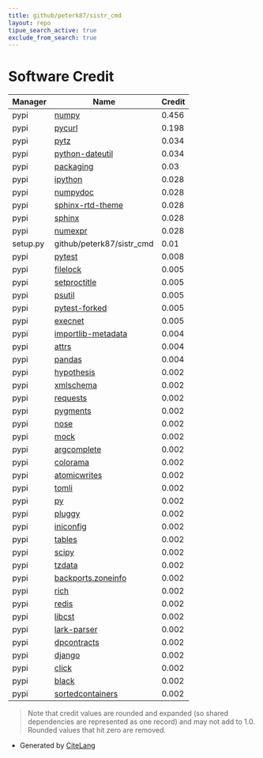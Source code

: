 ```yaml
---
title: github/peterk87/sistr_cmd
layout: repo
tipue_search_active: true
exclude_from_search: true
---
```

# Software Credit

|Manager|Name|Credit|
|-------|----|------|
|pypi|[numpy](https://www.numpy.org)|0.456|
|pypi|[pycurl](http://pycurl.io/)|0.198|
|pypi|[pytz](http://pythonhosted.org/pytz)|0.034|
|pypi|[python-dateutil](https://github.com/dateutil/dateutil)|0.034|
|pypi|[packaging](https://pypi.org/project/packaging)|0.03|
|pypi|[ipython](https://ipython.org)|0.028|
|pypi|[numpydoc](https://pypi.org/project/numpydoc)|0.028|
|pypi|[sphinx-rtd-theme](https://pypi.org/project/sphinx-rtd-theme)|0.028|
|pypi|[sphinx](https://pypi.org/project/sphinx)|0.028|
|pypi|[numexpr](https://pypi.org/project/numexpr)|0.028|
|setup.py|github/peterk87/sistr_cmd|0.01|
|pypi|[pytest](https://docs.pytest.org/en/latest/)|0.008|
|pypi|[filelock](https://pypi.org/project/filelock)|0.005|
|pypi|[setproctitle](https://pypi.org/project/setproctitle)|0.005|
|pypi|[psutil](https://pypi.org/project/psutil)|0.005|
|pypi|[pytest-forked](https://pypi.org/project/pytest-forked)|0.005|
|pypi|[execnet](https://pypi.org/project/execnet)|0.005|
|pypi|[importlib-metadata](https://pypi.org/project/importlib-metadata)|0.004|
|pypi|[attrs](https://pypi.org/project/attrs)|0.004|
|pypi|[pandas](https://pandas.pydata.org)|0.004|
|pypi|[hypothesis](https://hypothesis.works)|0.002|
|pypi|[xmlschema](https://pypi.org/project/xmlschema)|0.002|
|pypi|[requests](https://pypi.org/project/requests)|0.002|
|pypi|[pygments](https://pypi.org/project/pygments)|0.002|
|pypi|[nose](https://pypi.org/project/nose)|0.002|
|pypi|[mock](https://pypi.org/project/mock)|0.002|
|pypi|[argcomplete](https://pypi.org/project/argcomplete)|0.002|
|pypi|[colorama](https://pypi.org/project/colorama)|0.002|
|pypi|[atomicwrites](https://pypi.org/project/atomicwrites)|0.002|
|pypi|[tomli](https://pypi.org/project/tomli)|0.002|
|pypi|[py](https://pypi.org/project/py)|0.002|
|pypi|[pluggy](https://pypi.org/project/pluggy)|0.002|
|pypi|[iniconfig](https://pypi.org/project/iniconfig)|0.002|
|pypi|[tables](https://www.pytables.org)|0.002|
|pypi|[scipy](https://www.scipy.org)|0.002|
|pypi|[tzdata](https://pypi.org/project/tzdata)|0.002|
|pypi|[backports.zoneinfo](https://pypi.org/project/backports.zoneinfo)|0.002|
|pypi|[rich](https://pypi.org/project/rich)|0.002|
|pypi|[redis](https://pypi.org/project/redis)|0.002|
|pypi|[libcst](https://pypi.org/project/libcst)|0.002|
|pypi|[lark-parser](https://pypi.org/project/lark-parser)|0.002|
|pypi|[dpcontracts](https://pypi.org/project/dpcontracts)|0.002|
|pypi|[django](https://pypi.org/project/django)|0.002|
|pypi|[click](https://pypi.org/project/click)|0.002|
|pypi|[black](https://pypi.org/project/black)|0.002|
|pypi|[sortedcontainers](https://pypi.org/project/sortedcontainers)|0.002|


> Note that credit values are rounded and expanded (so shared dependencies are represented as one record) and may not add to 1.0. Rounded values that hit zero are removed.


- Generated by [CiteLang](https://github.com/vsoch/citelang)
